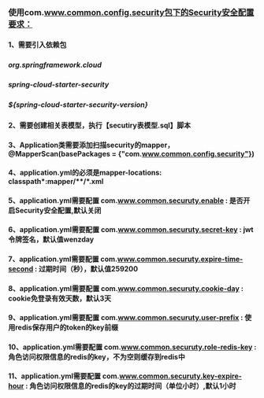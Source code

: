 ### 使用com.www.common.config.security包下的Security安全配置要求：
#### 1、需要引入依赖包
##### <dependency>
#####   <groupId>org.springframework.cloud</groupId>
#####   <artifactId>spring-cloud-starter-security</artifactId>
#####   <version>${spring-cloud-starter-security-version}</version>
##### </dependency>
#### 2、需要创建相关表模型，执行【secutiry表模型.sql】脚本
#### 3、Application类需要添加扫描security的mapper，@MapperScan(basePackages = {"com.www.common.config.security"})
#### 4、application.yml的必须是mapper-locations: classpath*:mapper/**/*.xml
#### 5、application.yml需要配置 com.www.common.securuty.enable : 是否开启Security安全配置,默认关闭
#### 6、application.yml需要配置 com.www.common.securuty.secret-key : jwt令牌签名，默认值wenzday
#### 7、application.yml需要配置 com.www.common.securuty.expire-time-second : 过期时间（秒），默认值259200
#### 8、application.yml需要配置 com.www.common.securuty.cookie-day : cookie免登录有效天数，默认3天
#### 9、application.yml需要配置 com.www.common.securuty.user-prefix : 使用redis保存用户的token的key前缀
#### 10、application.yml需要配置 com.www.common.securuty.role-redis-key : 角色访问权限信息的redis的key，不为空则缓存到redis中
#### 11、application.yml需要配置 com.www.common.securuty.key-expire-hour : 角色访问权限信息的redis的key的过期时间（单位小时）,默认1小时
